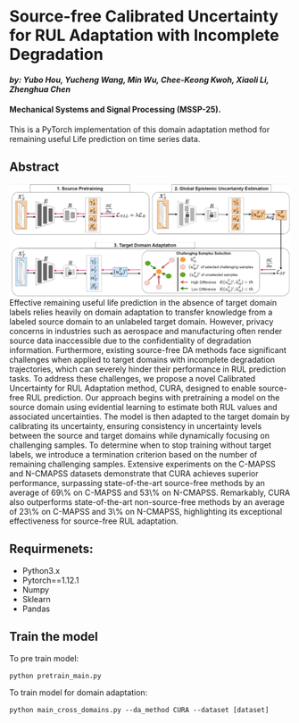 # Source-free Calibrated Uncertainty for RUL Adaptation with Incomplete Degradation
#### *by: Yubo Hou, Yucheng Wang, Min Wu, Chee-Keong Kwoh, Xiaoli Li, Zhenghua Chen*
#### Mechanical Systems and Signal Processing (MSSP-25).

This is a PyTorch implementation of this domain adaptation method for remaining useful Life prediction on time series data.

## Abstract
<img src="CURA.png" width="1000">
Effective remaining useful life prediction in the absence of target domain labels relies heavily on domain adaptation to transfer knowledge from a labeled source domain to an unlabeled target domain. However, privacy concerns in industries such as aerospace and manufacturing often render source data inaccessible due to the confidentiality of degradation information. Furthermore, existing source-free DA methods face significant challenges when applied to target domains with incomplete degradation trajectories, which can severely hinder their performance in RUL prediction tasks.
To address these challenges, we propose a novel Calibrated Uncertainty for RUL Adaptation method, CURA, designed to enable source-free RUL prediction. Our approach begins with pretraining a model on the source domain using evidential learning to estimate both RUL values and associated uncertainties. The model is then adapted to the target domain by calibrating its uncertainty, ensuring consistency in uncertainty levels between the source and target domains while dynamically focusing on challenging samples. To determine when to stop training without target labels, we introduce a termination criterion based on the number of remaining challenging samples.
Extensive experiments on the C-MAPSS and N-CMAPSS datasets demonstrate that CURA achieves superior performance, surpassing state-of-the-art source-free methods by an average of 69\% on C-MAPSS and 53\% on N-CMAPSS. Remarkably, CURA also outperforms state-of-the-art non-source-free methods by an average of 23\% on C-MAPSS and 3\% on N-CMAPSS, highlighting its exceptional effectiveness for source-free RUL adaptation.

## Requirmenets:
- Python3.x
- Pytorch==1.12.1
- Numpy
- Sklearn
- Pandas

## Train the model
To pre train model:

```
python pretrain_main.py 
```
To train model for domain adaptation:

```
python main_cross_domains.py --da_method CURA --dataset [dataset]    
```

